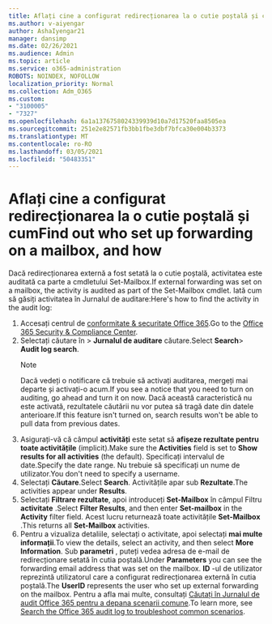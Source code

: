 ```yaml
---
title: Aflați cine a configurat redirecționarea la o cutie poștală și cum
ms.author: v-aiyengar
author: AshaIyengar21
manager: dansimp
ms.date: 02/26/2021
ms.audience: Admin
ms.topic: article
ms.service: o365-administration
ROBOTS: NOINDEX, NOFOLLOW
localization_priority: Normal
ms.collection: Adm_O365
ms.custom:
- "3100005"
- "7327"
ms.openlocfilehash: 6a1a1376758024339939d10a7d17520faa8505ea
ms.sourcegitcommit: 251e2e82571fb3bb1fbe3dbf7bfca30e004b3373
ms.translationtype: MT
ms.contentlocale: ro-RO
ms.lasthandoff: 03/05/2021
ms.locfileid: "50483351"
---
```

# <a name="find-out-who-set-up-forwarding-on-a-mailbox-and-how"></a><span data-ttu-id="05af9-102">Aflați cine a configurat redirecționarea la o cutie poștală și cum</span><span class="sxs-lookup"><span data-stu-id="05af9-102">Find out who set up forwarding on a mailbox, and how</span></span>

<span data-ttu-id="05af9-103">Dacă redirecționarea externă a fost setată la o cutie poștală, activitatea este auditată ca parte a cmdletului Set-Mailbox.</span><span class="sxs-lookup"><span data-stu-id="05af9-103">If external forwarding was set on a mailbox, the activity is audited as part of the Set-Mailbox cmdlet.</span></span> <span data-ttu-id="05af9-104">Iată cum să găsiți activitatea în Jurnalul de auditare:</span><span class="sxs-lookup"><span data-stu-id="05af9-104">Here's how to find the activity in the audit log:</span></span>

1. <span data-ttu-id="05af9-105">Accesați centrul de [conformitate & securitate Office 365](https://go.microsoft.com/fwlink/p/?linkid=2077143).</span><span class="sxs-lookup"><span data-stu-id="05af9-105">Go to the [Office 365 Security & Compliance Center](https://go.microsoft.com/fwlink/p/?linkid=2077143).</span></span>
1. <span data-ttu-id="05af9-106">Selectați căutare în >  **Jurnalul de auditare** căutare.</span><span class="sxs-lookup"><span data-stu-id="05af9-106">Select **Search**> **Audit log search**.</span></span>
    > [!NOTE]
    > <span data-ttu-id="05af9-107">Dacă vedeți o notificare că trebuie să activați auditarea, mergeți mai departe și activați-o acum.</span><span class="sxs-lookup"><span data-stu-id="05af9-107">If you see a notice that you need to turn on auditing, go ahead and turn it on now.</span></span> <span data-ttu-id="05af9-108">Dacă această caracteristică nu este activată, rezultatele căutării nu vor putea să tragă date din datele anterioare.</span><span class="sxs-lookup"><span data-stu-id="05af9-108">If this feature isn't turned on, search results won't be able to pull data from previous dates.</span></span>
1. <span data-ttu-id="05af9-109">Asigurați-vă că câmpul **activități** este setat să **afișeze rezultate pentru toate activitățile** (implicit).</span><span class="sxs-lookup"><span data-stu-id="05af9-109">Make sure the **Activities** field is set to **Show results for all activities** (the default).</span></span> <span data-ttu-id="05af9-110">Specificați intervalul de date.</span><span class="sxs-lookup"><span data-stu-id="05af9-110">Specify the date range.</span></span> <span data-ttu-id="05af9-111">Nu trebuie să specificați un nume de utilizator.</span><span class="sxs-lookup"><span data-stu-id="05af9-111">You don't need to specify a username.</span></span>
1. <span data-ttu-id="05af9-112">Selectați **Căutare**.</span><span class="sxs-lookup"><span data-stu-id="05af9-112">Select **Search**.</span></span> <span data-ttu-id="05af9-113">Activitățile apar sub **Rezultate**.</span><span class="sxs-lookup"><span data-stu-id="05af9-113">The activities appear under **Results**.</span></span>
1. <span data-ttu-id="05af9-114">Selectați **Filtrare rezultate**, apoi introduceți **Set-Mailbox** în câmpul Filtru **activitate** .</span><span class="sxs-lookup"><span data-stu-id="05af9-114">Select **Filter Results**, and then enter **Set-mailbox** in the **Activity** filter field.</span></span> <span data-ttu-id="05af9-115">Acest lucru returnează toate activitățile **Set-Mailbox** .</span><span class="sxs-lookup"><span data-stu-id="05af9-115">This returns all **Set-Mailbox** activities.</span></span>
1. <span data-ttu-id="05af9-116">Pentru a vizualiza detaliile, selectați o activitate, apoi selectați **mai multe informații**.</span><span class="sxs-lookup"><span data-stu-id="05af9-116">To view the details, select an activity, and then select **More Information**.</span></span> <span data-ttu-id="05af9-117">Sub **parametri** , puteți vedea adresa de e-mail de redirecționare setată în cutia poștală.</span><span class="sxs-lookup"><span data-stu-id="05af9-117">Under **Parameters** you can see the forwarding email address that was set on the mailbox.</span></span> <span data-ttu-id="05af9-118">**ID** -ul de utilizator reprezintă utilizatorul care a configurat redirecționarea externă în cutia poștală.</span><span class="sxs-lookup"><span data-stu-id="05af9-118">The **UserID** represents the user who set up external forwarding on the mailbox.</span></span>
<span data-ttu-id="05af9-119">Pentru a afla mai multe, consultați [Căutați în Jurnalul de audit Office 365 pentru a depana scenarii comune](https://go.microsoft.com/fwlink/?linkid=2103944).</span><span class="sxs-lookup"><span data-stu-id="05af9-119">To learn more, see [Search the Office 365 audit log to troubleshoot common scenarios](https://go.microsoft.com/fwlink/?linkid=2103944).</span></span>